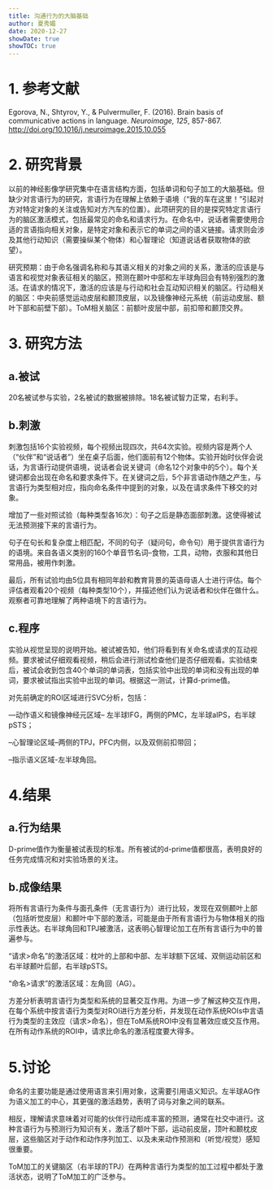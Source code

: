 ```yaml
---
title: 沟通行为的大脑基础
author: 夏秀媚
date: 2020-12-27
showDate: true
showTOC: true
---
```

# 1. 参考文献
Egorova, N., Shtyrov, Y., & Pulvermuller, F. (2016). Brain basis of communicative actions in language. *Neuroimage, 125*, 857-867. http://doi.org/10.1016/j.neuroimage.2015.10.055
# 2. 研究背景
以前的神经影像学研究集中在语言结构方面，包括单词和句子加工的大脑基础。但缺少对言语行为的研究，言语行为在理解上依赖于语境（“我的车在这里！”引起对方对特定对象的关注或告知对方汽车的位置）。此项研究的目的是探究特定言语行为的脑区激活模式，包括最常见的命名和请求行为。在命名中，说话者需要使用合适的言语指向相关对象，是特定对象和表示它的单词之间的语义链接。请求则会涉及其他行动知识（需要操纵某个物体）和心智理论（知道说话者获取物体的欲望）。

研究预期：由于命名强调名称和与其语义相关的对象之间的关系，激活的应该是与语言和视觉对象表征相关的脑区，预测在颞叶中部和左半球角回会有特别强烈的激活。在请求的情况下，激活的应该是与行动和社会互动知识相关的脑区。行动相关的脑区：中央前感觉运动皮层和颞顶皮层，以及镜像神经元系统（前运动皮层、额叶下部和前壁下部）。ToM相关脑区：前额叶皮层中部，前扣带和颞顶交界。
# 3. 研究方法
## a.被试
20名被试参与实验，2名被试的数据被排除。18名被试智力正常，右利手。
## b.刺激
刺激包括16个实验视频，每个视频出现四次，共64次实验。视频内容是两个人（“伙伴”和“说话者”）坐在桌子后面，他们面前有12个物体。实验开始时伙伴会说话，为言语行动提供语境，说话者会说关键词（命名12个对象中的5个）。每个关键词都会出现在命名和要求条件下。在关键词之后，5个非言语动作随之产生，与言语行为类型相对应，指向命名条件中提到的对象，以及在请求条件下移交的对象。

增加了一些对照试验（每种类型各16次）：句子之后是静态面部刺激。这使得被试无法预测接下来的言语行为。

句子在句长和复杂度上相匹配，不同的句子（疑问句，命令句）用于提供言语行为的语境。来自各语义类别的160个单音节名词–食物，工具，动物，衣服和其他日常用品，被用作刺激。

最后，所有试验均由5位具有相同年龄和教育背景的英语母语人士进行评估。每个评估者观看20个视频（每种类型10个），并描述他们认为说话者和伙伴在做什么。观察者可靠地理解了两种语境下的言语行为。

## c.程序
实验从视觉呈现的说明开始。被试被告知，他们将看到有关命名或请求的互动视频。要求被试仔细观看视频，稍后会进行测试检查他们是否仔细观看。实验结束后，被试会收到包含40个单词的单词表，包括实验中出现的单词和没有出现的单词，要求被试指出实验中出现的单词。根据这一测试，计算d-prime值。

对先前确定的ROI区域进行SVC分析，包括：

—动作语义和镜像神经元区域– 左半球IFG，两侧的PMC，左半球aIPS，右半球pSTS；

–心智理论区域–两侧的TPJ，PFC内侧，以及双侧前扣带回；

–指示语义区域-左半球角回。

# 4.结果
## a.行为结果
D-prime值作为衡量被试表现的标准。所有被试的d-prime值都很高，表明良好的任务完成情况和对实验场景的关注。

## b.成像结果
将所有言语行为条件与面孔条件（无言语行为）进行比较，发现在双侧颞叶上部（包括听觉皮层）和颞叶中下部的激活，可能是由于所有言语行为与物体相关的指示性表达。右半球角回和TPJ被激活，这表明心智理论加工在所有言语行为中的普遍参与。

“请求>命名”的激活区域：枕叶的上部和中部、左半球额下区域、双侧运动前区和右半球颞叶后部，右半球pSTS。

“命名>请求”的激活区域：左角回（AG）。

方差分析表明言语行为类型和系统的显著交互作用。为进一步了解这种交互作用，在每个系统中按言语行为类型对ROI进行方差分析，并发现在动作系统ROIs中言语行为类型的主效应（请求>命名），但在ToM系统ROI中没有显著效应或交互作用。在所有动作系统的ROI中，请求比命名的激活程度要大得多。

# 5.讨论
命名的主要功能是通过使用语言来引用对象，这需要引用语义知识。左半球AG作为语义加工的中心，其更强的激活趋势，表明了词与对象之间的联系。

相反，理解请求意味着对可能的伙伴行动形成丰富的预测，通常在社交中进行。这种言语行为与预测行为知识有关，激活了额叶下部，运动前皮层，顶叶和颞枕皮层，这些脑区对于动作和动作序列加工、以及未来动作预测和（听觉/视觉）感知很重要。


ToM加工的关键脑区（右半球的TPJ）在两种言语行为类型的加工过程中都处于激活状态，说明了ToM加工的广泛参与。













